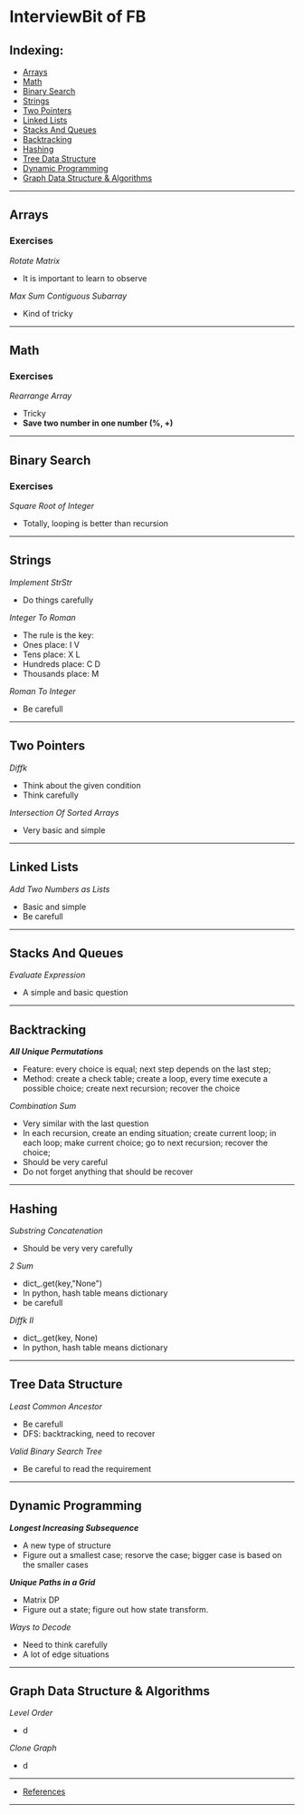 # InterviewBit of FB

## Indexing:
- [Arrays](#Arrays)
- [Math](#Math)
- [Binary Search](#Binary-Search)
- [Strings](#Strings)
- [Two Pointers](#Two-Pointers)
- [Linked Lists](#Linked-Lists)
- [Stacks And Queues](#Stacks-And-Queues)
- [Backtracking](#Backtracking)
- [Hashing](#Hashing)
- [Tree Data Structure](#Tree-Data-Structure)
- [Dynamic Programming](#Dynamic-Programming)
- [Graph Data Structure & Algorithms](#Graph-Data-Structure-&-Algorithms)
---
## Arrays
### Exercises
*Rotate Matrix*
- It is important to learn to observe

*Max Sum Contiguous Subarray*
- Kind of tricky

---
## Math
### Exercises
*Rearrange Array*
- Tricky
- **Save two number in one number (%, +)**

---
## Binary Search
### Exercises
*Square Root of Integer*
- Totally, looping is better than recursion

---
## Strings
*Implement StrStr*
- Do things carefully

*Integer To Roman*
- The rule is the key:
- Ones place: I V
- Tens place: X L
- Hundreds place: C D
- Thousands place: M

*Roman To Integer*
- Be carefull

---
## Two Pointers
*Diffk*
- Think about the given condition
- Think carefully

*Intersection Of Sorted Arrays*
- Very basic and simple

---
## Linked Lists
*Add Two Numbers as Lists*
- Basic and simple
- Be carefull

---
## Stacks And Queues
*Evaluate Expression*
- A simple and basic question

---
## Backtracking
***All Unique Permutations***
- Feature: every choice is equal; next step depends on the last step;
- Method: create a check table; create a loop, every time execute a possible choice; create next recursion; recover the choice

*Combination Sum*
- Very similar with the last question
- In each recursion, create an ending situation; create current loop; in each loop; make current choice; go to next recursion; recover the choice;
- Should be very careful
- Do not forget anything that should be recover

---
## Hashing
*Substring Concatenation*
- Should be very very carefully

*2 Sum*
- dict_.get(key,"None")
- In python, hash table means dictionary
- be carefull

*Diffk II*
- dict_.get(key, None)
- In python, hash table means dictionary

---
## Tree Data Structure
*Least Common Ancestor*
- Be carefull
- DFS: backtracking, need to recover

*Valid Binary Search Tree*
- Be careful to read the requirement

---
## Dynamic Programming
***Longest Increasing Subsequence***
- A new type of structure
- Figure out a smallest case; resorve the case; bigger case is based on the smaller cases

***Unique Paths in a Grid***
- Matrix DP
- Figure out a state; figure out how state transform.

*Ways to Decode*
- Need to think carefully
- A lot of edge situations

---
## Graph Data Structure & Algorithms
*Level Order*
- d

*Clone Graph*
- d

---
- [References](https://www.interviewbit.com/search/?q%5B%5D=Facebook)
---
